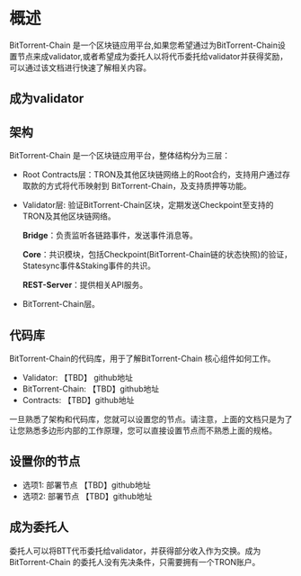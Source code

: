 # 概述

BitTorrent-Chain 是一个区块链应用平台,如果您希望通过为BitTorrent-Chain设置节点来成validator,或者希望成为委托人以将代币委托给validator并获得奖励，可以通过该文档进行快速了解相关内容。

## 成为validator

## 架构

BitTorrent-Chain 是一个区块链应用平台，整体结构分为三层：

* Root Contracts层：TRON及其他区块链网络上的Root合约，支持用户通过存取款的方式将代币映射到 BitTorrent-Chain，及支持质押等功能。
* Validator层: 验证BitTorrent-Chain区块，定期发送Checkpoint至支持的TRON及其他区块链网络。

    **Bridge**：负责监听各链路事件，发送事件消息等。

    **Core**：共识模块，包括Checkpoint(BitTorrent-Chain链的状态快照)的验证，Statesync事件&Staking事件的共识。  

    **REST-Server**：提供相关API服务。

* BitTorrent-Chain层。

## 代码库

BitTorrent-Chain的代码库，用于了解BitTorrent-Chain 核心组件如何工作。

* Validator: 【TBD】 github地址
* BitTorrent-Chain: 【TBD】github地址
* Contracts: 【TBD】github地址

一旦熟悉了架构和代码库，您就可以设置您的节点。请注意，上面的文档只是为了让您熟悉多边形内部的工作原理，您可以直接设置节点而不熟悉上面的规格。

## 设置你的节点

* 选项1: 部署节点 【TBD】github地址
* 选项2: 部署节点 【TBD】github地址

## 成为委托人

委托人可以将BTT代币委托给validator，并获得部分收入作为交换。成为BitTorrent-Chain 的委托人没有先决条件，只需要拥有一个TRON账户。
